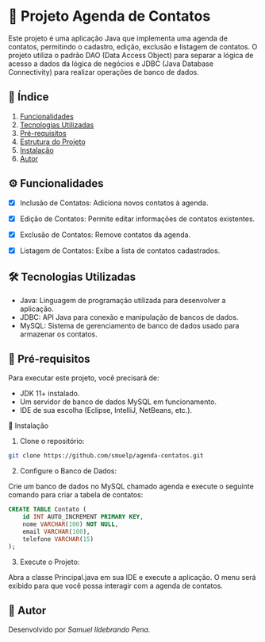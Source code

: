 # 📇 Projeto Agenda de Contatos
Este projeto é uma aplicação Java que implementa uma agenda de contatos, permitindo o cadastro, edição, exclusão e listagem de contatos. O projeto utiliza o padrão DAO (Data Access Object) para separar a lógica de acesso a dados da lógica de negócios e JDBC (Java Database Connectivity) para realizar operações de banco de dados.

## 📑 Índice
1. [Funcionalidades](#)
2. [Tecnologias Utilizadas](#-tecnologias-utilizadas)
3. [Pré-requisitos](#-pré-requisitos)
4. [Estrutura do Projeto](#-estruturas-do-projeto)
5. [Instalação](#-instalação)
6. [Autor](#-autor)

## ⚙️ Funcionalidades

- [X] Inclusão de Contatos: Adiciona novos contatos à agenda.

- [X] Edição de Contatos: Permite editar informações de contatos existentes.

- [X] Exclusão de Contatos: Remove contatos da agenda.

- [X] Listagem de Contatos: Exibe a lista de contatos cadastrados.

## 🛠 Tecnologias Utilizadas

- Java: Linguagem de programação utilizada para desenvolver a aplicação.
- JDBC: API Java para conexão e manipulação de bancos de dados.
- MySQL: Sistema de gerenciamento de banco de dados usado para armazenar os contatos.

## 📝 Pré-requisitos

Para executar este projeto, você precisará de:

* JDK 11+ instalado.
* Um servidor de banco de dados MySQL em funcionamento.
* IDE de sua escolha (Eclipse, IntelliJ, NetBeans, etc.).

🚀 Instalação

1. Clone o repositório:

```bash
git clone https://github.com/smuelp/agenda-contatos.git
```

2. Configure o Banco de Dados:

Crie um banco de dados no MySQL chamado agenda e execute o seguinte comando para criar a tabela de contatos:
```sql
CREATE TABLE Contato (
    id INT AUTO_INCREMENT PRIMARY KEY,
    nome VARCHAR(100) NOT NULL,
    email VARCHAR(100),
    telefone VARCHAR(15)
);
```
3. Execute o Projeto:

Abra a classe Principal.java em sua IDE e execute a aplicação. O menu será exibido para que você possa interagir com a agenda de contatos.

## 👤 Autor

Desenvolvido por _Samuel Ildebrando Pena._
